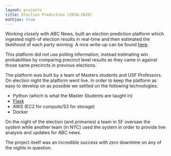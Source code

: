 ```yaml
---
layout: projects 
title: Election Prediction (2018-2020)
mathjax: true
---
```


Working closely with ABC News, built an election prediction platform which ingested night-of election results in real-time and then estimated the likelihood of each party winning. A nice write-up can be found [here](https://www.usfca.edu/news/dons-data-abc).

This platform did _not_ use polling information, instead estimating win probabilities by comparing precinct level results as they came in against those same precincts in previous elections.

The platform was built by a team of Masters students and USF Professors. On election night the platform went live. In order to keep the platform as easy to develop on as possible we settled on the following technologies:

* Python (which is what the Master Students are taught in)
* [Flask](https://flask.palletsprojects.com/en/2.0.x/)
* AWS (EC2 for compute/S3 for storage)
* Docker

On the night of the election (and primaries) a team in SF oversaw the system while another team (in NYC) used the system in order to provide live analysis and updates for ABC news.

The project itself was an incredible success with _zero_ downtime on any of the nights in question.

